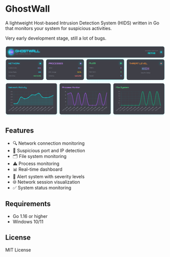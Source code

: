 # GhostWall

A lightweight Host-based Intrusion Detection System (HIDS) written in Go that monitors your system for suspicious activities.

Very early development stage, still a lot of bugs.

![GhostWall Dashboard](screen.png)

## Features

- 🔍 Network connection monitoring
- 🧠 Suspicious port and IP detection
- 🗂️ File system monitoring
- ⚠️ Process monitoring
- 📊 Real-time dashboard
- 🔴 Alert system with severity levels
- 🌐 Network session visualization
- ✅ System status monitoring

## Requirements

- Go 1.16 or higher
- Windows 10/11

## License

MIT License 